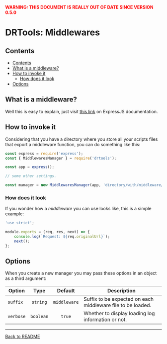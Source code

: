 __<span style="color:red">WARNING: THIS DOCUMENT IS REALLY OUT OF DATE SINCE
VERSION 0.5.0</span>__

# DRTools: Middlewares
## Contents
<!-- TOC depthFrom:2 updateOnSave:true -->

- [Contents](#contents)
- [What is a middleware?](#what-is-a-middleware)
- [How to invoke it](#how-to-invoke-it)
    - [How does it look](#how-does-it-look)
- [Options](#options)

<!-- /TOC -->

## What is a middleware?
Well this is easy to explain, just visit [this
link](http://expressjs.com/en/guide/using-middleware.html) on ExpressJS documentation.

## How to invoke it
Considering that you have a directory where you store all your scripts files
that export a middleware function, you can do something like this:
```js
const express = require('express');
const { MiddlewaresManager } = require('drtools');

const app = express();

// some other settings.

const manager = new MiddlewaresManager(app, 'directory/with/middleware/files');
```

### How does it look
If you wonder how a _middleware_ you can use looks like, this is a simple example:
```js
'use strict';

module.exports = (req, res, next) => {
    console.log(`Request: ${req.originalUrl}`);
    next();
};
```

## Options
When you create a new manager you may pass these options in an object as a third
argument:

| Option    |    Type   |    Default   | Description                                                 |
|-----------|:---------:|:------------:|-------------------------------------------------------------|
| `suffix`  |  `string` | `middleware` | Suffix to be expected on each middleware file to be loaded. |
| `verbose` | `boolean` |    `true`    | Whether to display loading log information or not.          |

----
[Back to README](../README.md)
